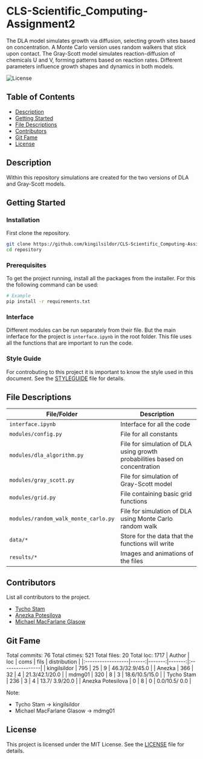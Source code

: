 # CLS-Scientific_Computing-Assignment2
The DLA model simulates growth via diffusion, selecting growth sites based on concentration. A Monte Carlo version uses random walkers that stick upon contact. The Gray-Scott model simulates reaction-diffusion of chemicals U and V, forming patterns based on reaction rates. Different parameters influence growth shapes and dynamics in both models.

![License](https://img.shields.io/badge/license-MIT-blue.svg)

## Table of Contents

- [Description](#description)
- [Getting Started](#getting-started)
- [File Descriptions](#file-descriptions)
- [Contributors](#contributors)
- [Git Fame](#git-fame)
- [License](#license)

## Description

Within this repository simulations are created for the two versions of DLA and Gray-Scott models.

## Getting Started

### Installation
First clone the repository.
```bash
git clone https://github.com/kingilsildor/CLS-Scientific_Computing-Assignment2
cd repository
```

### Prerequisites

To get the project running, install all the packages from the installer.
For this the following command can be used:
```bash
# Example
pip install -r requirements.txt
```

### Interface
Different modules can be run separately from their file.
But the main inferface for the project is `interface.ipynb` in the root folder.
This file uses all the functions that are important to run the code.

### Style Guide
For controbuting to this project it is important to know the style used in this document.
See the [STYLEGUIDE](STYLEGUIDE.md) file for details.


## File Descriptions

| File/Folder | Description |
|------------|-------------|
| `interface.ipynb` | Interface for all the code |
| `modules/config.py` | File for all constants |
| `modules/dla_algorithm.py` | File for simulation of DLA using growth probabilities based on concentration |
| `modules/gray_scott.py` | File for simulation of Gray-Scott model |
| `modules/grid.py` | File containing basic grid functions |
| `modules/random_walk_monte_carlo.py` | File for simulation of DLA using Monte Carlo random walk |
| `data/*` | Store for the data that the functions will write |
| `results/*`| Images and animations of the files |

## Contributors

List all contributors to the project.

- [Tycho Stam](https://github.com/kingilsildor)
- [Anezka Potesilova](https://github.com/anezkap)
- [Michael MacFarlane Glasow](https://github.com/mdmg01)

## Git Fame
Total commits: 76
Total ctimes: 521
Total files: 20
Total loc: 1717
| Author            |   loc |   coms |   fils |  distribution   |
|:------------------|------:|-------:|-------:|:----------------|
| kingilsildor      |   795 |     25 |      9 | 46.3/32.9/45.0  |
| Anezka            |   366 |     32 |      4 | 21.3/42.1/20.0  |
| mdmg01            |   320 |      8 |      3 | 18.6/10.5/15.0  |
| Tycho Stam        |   236 |      3 |      4 | 13.7/ 3.9/20.0  |
| Anezka Potesilova |     0 |      8 |      0 | 0.0/10.5/ 0.0   |


Note: 
- Tycho Stam -> kingilsildor
- Michael MacFarlane Glasow -> mdmg01

## License

This project is licensed under the MIT License. See the [LICENSE](LICENSE) file for details.